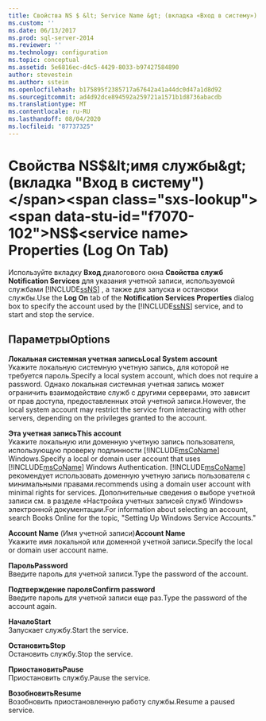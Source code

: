 ```yaml
---
title: Свойства NS $ &lt; Service Name &gt; (вкладка «Вход в систему») | Документация Майкрософт
ms.custom: ''
ms.date: 06/13/2017
ms.prod: sql-server-2014
ms.reviewer: ''
ms.technology: configuration
ms.topic: conceptual
ms.assetid: 5e6816ec-d4c5-4429-8033-b97427584890
author: stevestein
ms.author: sstein
ms.openlocfilehash: b175895f2385717a67642a41a44dc0d47a1d8d92
ms.sourcegitcommit: ad4d92dce894592a259721a1571b1d8736abacdb
ms.translationtype: MT
ms.contentlocale: ru-RU
ms.lasthandoff: 08/04/2020
ms.locfileid: "87737325"
---
```

# <a name="nsltservice-namegt-properties-log-on-tab"></a><span data-ttu-id="f7070-102">Свойства NS$&lt;имя службы&gt; (вкладка "Вход в систему")</span><span class="sxs-lookup"><span data-stu-id="f7070-102">NS$&lt;service name&gt; Properties (Log On Tab)</span></span>
  <span data-ttu-id="f7070-103">Используйте вкладку **Вход** диалогового окна **Свойства служб Notification Services** для указания учетной записи, используемой службами [!INCLUDE[ssNS](../../includes/ssns-md.md)] , а также для запуска и остановки службы.</span><span class="sxs-lookup"><span data-stu-id="f7070-103">Use the **Log On** tab of the **Notification Services Properties** dialog box to specify the account used by the [!INCLUDE[ssNS](../../includes/ssns-md.md)] service, and to start and stop the service.</span></span>  
  
## <a name="options"></a><span data-ttu-id="f7070-104">Параметры</span><span class="sxs-lookup"><span data-stu-id="f7070-104">Options</span></span>  
 <span data-ttu-id="f7070-105">**Локальная системная учетная запись**</span><span class="sxs-lookup"><span data-stu-id="f7070-105">**Local System account**</span></span>  
 <span data-ttu-id="f7070-106">Укажите локальную системную учетную запись, для которой не требуется пароль.</span><span class="sxs-lookup"><span data-stu-id="f7070-106">Specify a local system account, which does not require a password.</span></span> <span data-ttu-id="f7070-107">Однако локальная системная учетная запись может ограничить взаимодействие служб с другими серверами, это зависит от прав доступа, предоставленных этой учетной записи.</span><span class="sxs-lookup"><span data-stu-id="f7070-107">However, the local system account may restrict the service from interacting with other servers, depending on the privileges granted to the account.</span></span>  
  
 <span data-ttu-id="f7070-108">**Эта учетная запись**</span><span class="sxs-lookup"><span data-stu-id="f7070-108">**This account**</span></span>  
 <span data-ttu-id="f7070-109">Укажите локальную или доменную учетную запись пользователя, использующую проверку подлинности [!INCLUDE[msCoName](../../includes/msconame-md.md)] Windows.</span><span class="sxs-lookup"><span data-stu-id="f7070-109">Specify a local or domain user account that uses [!INCLUDE[msCoName](../../includes/msconame-md.md)] Windows Authentication.</span></span> [!INCLUDE[msCoName](../../includes/msconame-md.md)] <span data-ttu-id="f7070-110">рекомендует использовать доменную учетную запись пользователя с минимальными правами.</span><span class="sxs-lookup"><span data-stu-id="f7070-110">recommends using a domain user account with minimal rights for services.</span></span> <span data-ttu-id="f7070-111">Дополнительные сведения о выборе учетной записи см. в разделе «Настройка учетных записей служб Windows» электронной документации.</span><span class="sxs-lookup"><span data-stu-id="f7070-111">For information about selecting an account, search Books Online for the topic, "Setting Up Windows Service Accounts."</span></span>  
  
 <span data-ttu-id="f7070-112">**Account Name** (Имя учетной записи)</span><span class="sxs-lookup"><span data-stu-id="f7070-112">**Account Name**</span></span>  
 <span data-ttu-id="f7070-113">Укажите имя локальной или доменной учетной записи.</span><span class="sxs-lookup"><span data-stu-id="f7070-113">Specify the local or domain user account name.</span></span>  
  
 <span data-ttu-id="f7070-114">**Пароль**</span><span class="sxs-lookup"><span data-stu-id="f7070-114">**Password**</span></span>  
 <span data-ttu-id="f7070-115">Введите пароль для учетной записи.</span><span class="sxs-lookup"><span data-stu-id="f7070-115">Type the password of the account.</span></span>  
  
 <span data-ttu-id="f7070-116">**Подтверждение пароля**</span><span class="sxs-lookup"><span data-stu-id="f7070-116">**Confirm password**</span></span>  
 <span data-ttu-id="f7070-117">Введите пароль для учетной записи еще раз.</span><span class="sxs-lookup"><span data-stu-id="f7070-117">Type the password of the account again.</span></span>  
  
 <span data-ttu-id="f7070-118">**Начало**</span><span class="sxs-lookup"><span data-stu-id="f7070-118">**Start**</span></span>  
 <span data-ttu-id="f7070-119">Запускает службу.</span><span class="sxs-lookup"><span data-stu-id="f7070-119">Start the service.</span></span>  
  
 <span data-ttu-id="f7070-120">**Остановить**</span><span class="sxs-lookup"><span data-stu-id="f7070-120">**Stop**</span></span>  
 <span data-ttu-id="f7070-121">Остановить службу.</span><span class="sxs-lookup"><span data-stu-id="f7070-121">Stop the service.</span></span>  
  
 <span data-ttu-id="f7070-122">**Приостановить**</span><span class="sxs-lookup"><span data-stu-id="f7070-122">**Pause**</span></span>  
 <span data-ttu-id="f7070-123">Приостановить службу.</span><span class="sxs-lookup"><span data-stu-id="f7070-123">Pause the service.</span></span>  
  
 <span data-ttu-id="f7070-124">**Возобновить**</span><span class="sxs-lookup"><span data-stu-id="f7070-124">**Resume**</span></span>  
 <span data-ttu-id="f7070-125">Возобновить приостановленную работу службы.</span><span class="sxs-lookup"><span data-stu-id="f7070-125">Resume a paused service.</span></span>  
  
  
